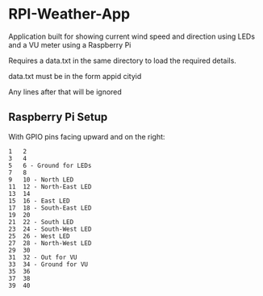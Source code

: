 # RPI-Weather-App
Application built for showing current wind speed and direction using LEDs and a VU meter using a Raspberry Pi

Requires a data.txt in the same directory to load the required details.

data.txt must be in the form
appid
cityid

Any lines after that will be ignored

## Raspberry Pi Setup ##

With GPIO pins facing upward and on the right:

```
1	2
3	4
5	6 - Ground for LEDs
7	8
9	10 - North LED
11	12 - North-East LED
13	14
15	16 - East LED
17	18 - South-East LED
19	20
21	22 - South LED
23	24 - South-West LED
25	26 - West LED
27	28 - North-West LED
29	30
31	32 - Out for VU
33	34 - Ground for VU
35	36
37	38
39	40
```
